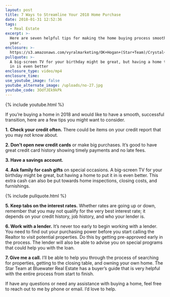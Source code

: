 ```yaml
---
layout: post
title: 7 Ways to Streamline Your 2018 Home Purchase
date: 2018-01-31 12:52:36
tags:
  - Real Estate
excerpt: >-
  Here are seven helpful tips for making the home buying process smooth this
  year.
enclosure: >-
  https://s3.amazonaws.com/vyralmarketing/OK+Hogan+(Star+Team)/Crystal+Coast+Real+Estate-+7+Ways+to+Streamline+Your+2018+Home+Purchase.mp4
pullquote: >-
  A big-screen TV for your birthday might be great, but having a home to put it
  in is even better
enclosure_type: video/mp4
enclosure_time:
use_youtube_image: false
youtube_alternate_image: /uploads/no-27.jpg
youtube_code: 3OdfJEk9kPk
---
```



{% include youtube.html %}

If you’re buying a home in 2018 and would like to have a smooth, successful transition, here are a few tips you might want to consider.

**1.** **Check your credit often.** There could be items on your credit report that you may not know about.

**2. Don’t open new credit cards** or make big purchases. It’s good to have great credit card history showing timely payments and no late fees.

**3. Have a savings account.**

**4. Ask family for cash gifts** on special occasions. A big-screen TV for your birthday might be great, but having a home to put it in is even better. This extra cash can also be put towards home inspections, closing costs, and furnishings.

{% include pullquote.html %}

**5. Keep tabs on the interest rates.** Whether rates are going up or down, remember that you may not qualify for the very best interest rate; it depends on your credit history, job history, and who your lender is.

**6. Work with a lender.** It’s never too early to begin working with a lender. You need to find out your purchasing power before you start calling the Realtor to visit potential properties. Do this by getting pre-approved early in the process. The lender will also be able to advise you on special programs that could help you with the loan.

**7. Give me a call.** I’ll be able to help you through the process of searching for properties, getting to the closing table, and owning your own home. The Star Team at Bluewater Real Estate has a buyer’s guide that is very helpful with the entire process from start to finish.

If have any questions or need any assistance with buying a home, feel free to reach out to me by phone or email. I’d love to help.